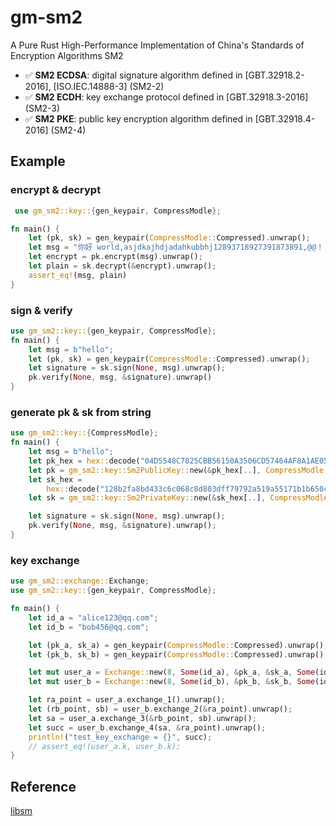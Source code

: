 # gm-sm2

A Pure Rust High-Performance Implementation of China's Standards of Encryption Algorithms SM2

- ✅ **SM2 ECDSA**: digital signature algorithm defined in [GBT.32918.2-2016], [ISO.IEC.14888-3] (SM2-2)
- ✅ **SM2 ECDH**: key exchange protocol defined in [GBT.32918.3-2016] (SM2-3)
- ✅ **SM2 PKE**: public key encryption algorithm defined in [GBT.32918.4-2016] (SM2-4)

## Example

### encrypt & decrypt

```rust
 use gm_sm2::key::{gen_keypair, CompressModle};

fn main() {
    let (pk, sk) = gen_keypair(CompressModle::Compressed).unwrap();
    let msg = "你好 world,asjdkajhdjadahkubbhj12893718927391873891,@@！！ world,1231 wo12321321313asdadadahello world，hello world".as_bytes();
    let encrypt = pk.encrypt(msg).unwrap();
    let plain = sk.decrypt(&encrypt).unwrap();
    assert_eq!(msg, plain)
}

```

### sign & verify

```rust
use gm_sm2::key::{gen_keypair, CompressModle};
fn main() {
    let msg = b"hello";
    let (pk, sk) = gen_keypair(CompressModle::Compressed).unwrap();
    let signature = sk.sign(None, msg).unwrap();
    pk.verify(None, msg, &signature).unwrap()
}

```

### generate pk & sk from string

```rust
use gm_sm2::key::{CompressModle};
fn main() {
    let msg = b"hello";
    let pk_hex = hex::decode("04D5548C7825CBB56150A3506CD57464AF8A1AE0519DFAF3C58221DC810CAF28DD921073768FE3D59CE54E79A49445CF73FED23086537027264D168946D479533E").unwrap();
    let pk = gm_sm2::key::Sm2PublicKey::new(&pk_hex[..], CompressModle::Uncompressed).unwrap();
    let sk_hex =
        hex::decode("128b2fa8bd433c6c068c8d803dff79792a519a55171b1b650c23661d15897263").unwrap();
    let sk = gm_sm2::key::Sm2PrivateKey::new(&sk_hex[..], CompressModle::Compressed).unwrap();

    let signature = sk.sign(None, msg).unwrap();
    pk.verify(None, msg, &signature).unwrap();
}

```


### key exchange
```rust
use gm_sm2::exchange::Exchange;
use gm_sm2::key::{gen_keypair, CompressModle};

fn main() {
    let id_a = "alice123@qq.com";
    let id_b = "bob456@qq.com";

    let (pk_a, sk_a) = gen_keypair(CompressModle::Compressed).unwrap();
    let (pk_b, sk_b) = gen_keypair(CompressModle::Compressed).unwrap();

    let mut user_a = Exchange::new(8, Some(id_a), &pk_a, &sk_a, Some(id_b), &pk_b).unwrap();
    let mut user_b = Exchange::new(8, Some(id_b), &pk_b, &sk_b, Some(id_a), &pk_a).unwrap();

    let ra_point = user_a.exchange_1().unwrap();
    let (rb_point, sb) = user_b.exchange_2(&ra_point).unwrap();
    let sa = user_a.exchange_3(&rb_point, sb).unwrap();
    let succ = user_b.exchange_4(sa, &ra_point).unwrap();
    println!("test_key_exchange = {}", succ);
    // assert_eq!(user_a.k, user_b.k);
}

```

## Reference
[libsm](https://github.com/citahub/libsm)

